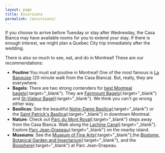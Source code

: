 ```yaml
---
layout: page
title: Excursions
permalink: /excursions/
---
```

If you choose to arrive before Tuesday or stay after Wednesday, the Casa Bianca may have available rooms for you to extend your stay. If there is enough interest, we might plan a Quebec City trip immediately after the wedding.

There is also so much to see, eat, and do in Montreal! These are our recommendations:

* **Poutine**:You must eat poutine in Montreal! One of the most famous is <a target="_blank" href="http://labanquise.com/">La Banquise</a> (20 minute walk from the Casa Bianca). But, really, they are everywhere. 
* **Bagels**: There are two strong contenders for [best Montreal bagels](http://www.seriouseats.com/2009/11/what-are-montreal-bagels-the-best-fairmount-vs-st-viateur-rivalry-canada.html){:target="_blank"}. They are [Fairmount Bagels](http://www.fairmountbagel.com/){:target="_blank"} and [St-Viateur Bagel](http://www.stviateurbagel.com/){:target="_blank"}. We think you can't go wrong either way.  
* **Basilicas**: See the beautiful [Notre-Dame Basilica](http://www.basiliquenotredame.ca/en/){:target="_blank"} or the [Saint Patrick's Basilica](http://www.stpatricksmtl.ca/){:target="_blank"} in downtown Montreal.
* **Nature**: Check out [Parc du Mont Royal](http://www.montreal.com/parks/mtroyal.html){:target="_blank"} steps away from the Casa Bianca. Walk along the [Lachine Canal](http://www.tripadvisor.com/Attraction_Review-g155032-d1815342-Reviews-Lieu_Historique_National_du_Canal_de_Lachine-Montreal_Quebec.html){:target="_blank"}. Explore [Parc Jean-Drapeau](http://www.parcjeandrapeau.com/en/){:target="_blank"} on the nearby island. 
* **Museums**: See the [Museum of Fine Arts](http://www.mbam.qc.ca/en/){:target="_blank"},the [Biodome, Botanical Garden and Insectarium](http://espacepourlavie.ca/en/biodome){:target="_blank"}, and the [Biosphere](https://www.ec.gc.ca/biosphere/){:target="_blank"} at Parc Jean-Drapeau.
